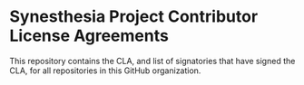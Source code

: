 # Synesthesia Project Contributor License Agreements

This repository contains the CLA,
and list of signatories that have signed the CLA,
for all repositories in this GitHub organization.
